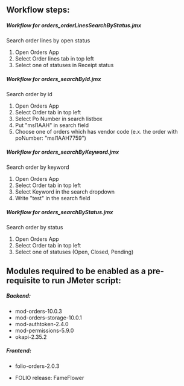 ## Workflow steps:

##### Workflow for orders_orderLinesSearchByStatus.jmx

Search order lines by open status

1. Open Orders App
2. Select Order lines tab in top left
3. Select one of statuses in Receipt status

##### Workflow for orders_searchById.jmx

Search order by id

1. Open Orders App
2. Select Order tab in top left
3. Select Po Number in search listbox
4. Put "msl1AAH" in search field
5. Choose one of orders which has vendor code (e.x. the order with poNumber: "msl1AAH7759")

##### Workflow for orders_searchByKeyword.jmx

Search order by keyword

1. Open Orders App
2. Select Order tab in top left
3. Select Keyword in the search dropdown
3. Write "test" in the search field

##### Workflow for orders_searchByStatus.jmx

Search order by status

1. Open Orders App
2. Select Order tab in top left
3. Select one of statuses (Open, Closed, Pending)

## Modules required to be enabled as a pre-requisite to run JMeter script:
##### Backend:
- mod-orders-10.0.3
- mod-orders-storage-10.0.1
- mod-authtoken-2.4.0
- mod-permissions-5.9.0
- okapi-2.35.2
##### Frontend:
- folio-orders-2.0.3

- FOLIO release: FameFlower



